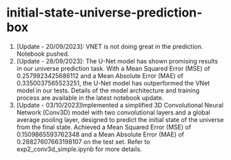 # initial-state-universe-prediction-box

1. [Update - 20/09/2023]: VNET is not doing great in the prediction. Notebook pushed.
2. [Update - 28/09/2023]: The U-Net model has shown promising results in our universe prediction task. With a Mean Squared Error (MSE) of 0.2579923425686112 and a Mean Absolute Error (MAE) of 0.3350037565523251, the U-Net model has outperformed the VNet model in our tests. Details of the model architecture and training process are available in the latest notebook update.
3. [Update - 03/10/2023]Implemented a simplified 3D Convolutional Neural Network (Conv3D) model with two convolutional layers and a global average pooling layer, designed to predict the initial state of the universe from the final state. Achieved a Mean Squared Error (MSE) of 0.1509865593762348 and a Mean Absolute Error (MAE) of 0.28827607663198107 on the test set. Refer to exp2_conv3d_simple.ipynb for more details.